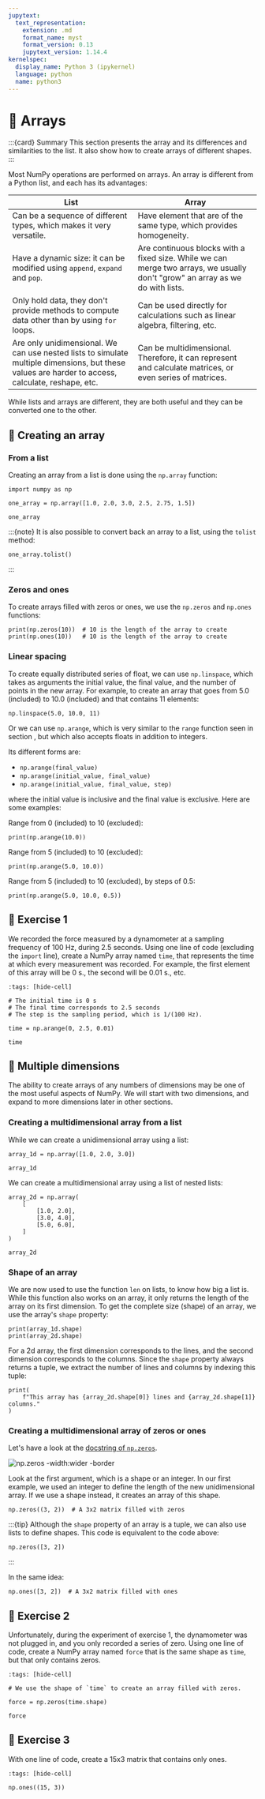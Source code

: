 ```yaml
---
jupytext:
  text_representation:
    extension: .md
    format_name: myst
    format_version: 0.13
    jupytext_version: 1.14.4
kernelspec:
  display_name: Python 3 (ipykernel)
  language: python
  name: python3
---
```


# 📖 Arrays

:::{card} Summary
This section presents the array and its differences and similarities to the list. It also show how to create arrays of different shapes.
:::

Most NumPy operations are performed on arrays. An array is different from a Python list, and each has its advantages:

| List                                                                                                                                              | Array                                                                                                                         |
| ------------------------------------------------------------------------------------------------------------------------------------------------- | ----------------------------------------------------------------------------------------------------------------------------- |
| Can be a sequence of different types, which makes it very versatile.                                                                              | Have element that are of the same type, which provides homogeneity.                                                           |
| Have a dynamic size: it can be modified using `append`, `expand` and `pop`.                                                                       | Are continuous blocks with a fixed size. While we can merge two arrays, we usually don't "grow" an array as we do with lists. |
| Only hold data, they don't provide methods to compute data other than by using `for` loops.                                                       | Can be used directly for calculations such as linear algebra, filtering, etc.                                                 |
| Are only unidimensional. We can use nested lists to simulate multiple dimensions, but these values are harder to access, calculate, reshape, etc. | Can be multidimensional. Therefore, it can represent and calculate matrices, or even series of matrices.                      |

While lists and arrays are different, they are both useful and they can be converted one to the other.

## 📄 Creating an array

### From a list

Creating an array from a list is done using the `np.array` function:

```{code-cell} ipython3
import numpy as np

one_array = np.array([1.0, 2.0, 3.0, 2.5, 2.75, 1.5])

one_array
```

:::{note}
It is also possible to convert back an array to a list, using the `tolist` method:

```
one_array.tolist()
```

:::

### Zeros and ones

To create arrays filled with zeros or ones, we use the `np.zeros` and `np.ones` functions:

```{code-cell} ipython3
print(np.zeros(10))  # 10 is the length of the array to create
print(np.ones(10))   # 10 is the length of the array to create
```

### Linear spacing

To create equally distributed series of float, we can use `np.linspace`, which takes as arguments the initial value, the final value, and the number of points in the new array. For example, to create an array that goes from 5.0 (included) to 10.0 (included) and that contains 11 elements:

```{code-cell} ipython3
np.linspace(5.0, 10.0, 11)
```

Or we can use `np.arange`, which is very similar to the `range` function seen in section [](python_for_range.md), but which also accepts floats in addition to integers.

Its different forms are:

- `np.arange(final_value)`
- `np.arange(initial_value, final_value)`
- `np.arange(initial_value, final_value, step)`

where the initial value is inclusive and the final value is exclusive. Here are some examples:

Range from 0 (included) to 10 (excluded):
```{code-cell} ipython3
print(np.arange(10.0))
```

Range from 5 (included) to 10 (excluded):
```{code-cell} ipython3
print(np.arange(5.0, 10.0))
```

Range from 5 (included) to 10 (excluded), by steps of 0.5:
```{code-cell} ipython3
print(np.arange(5.0, 10.0, 0.5))
```


## 💪 Exercise 1

We recorded the force measured by a dynamometer at a sampling frequency of 100 Hz, during 2.5 seconds. Using one line of code (excluding the `import` line), create a NumPy array named `time`, that represents the time at which every measurement was recorded. For example, the first element of this array will be 0 s., the second will be 0.01 s., etc.

```{code-cell} ipython3
:tags: [hide-cell]

# The initial time is 0 s
# The final time corresponds to 2.5 seconds
# The step is the sampling period, which is 1/(100 Hz).

time = np.arange(0, 2.5, 0.01)

time
```

## 📄 Multiple dimensions

The ability to create arrays of any numbers of dimensions may be one of the most useful aspects of NumPy. We will start with two dimensions, and expand to more dimensions later in other sections.

### Creating a multidimensional array from a list

While we can create a unidimensional array using a list:

```{code-cell} ipython3
array_1d = np.array([1.0, 2.0, 3.0])

array_1d
```

We can create a multidimensional array using a list of nested lists:

```{code-cell} ipython3
array_2d = np.array(
    [
        [1.0, 2.0],
        [3.0, 4.0],
        [5.0, 6.0],
    ]
)

array_2d
```

### Shape of an array

We are now used to use the function `len` on lists, to know how big a list is. While this function also works on an array, it only returns the length of the array on its first dimension. To get the complete size (shape) of an array, we use the array's `shape` property:

```{code-cell} ipython3
print(array_1d.shape)
print(array_2d.shape)
```

For a 2d array, the first dimension corresponds to the lines, and the second dimension corresponds to the columns. Since the `shape` property always returns a tuple, we extract the number of lines and columns by indexing this tuple:

```{code-cell} ipython3
print(
    f"This array has {array_2d.shape[0]} lines and {array_2d.shape[1]} columns."
)
```

### Creating a multidimensional array of zeros or ones

Let's have a look at the [docstring of `np.zeros`](https://numpy.org/doc/stable/reference/generated/numpy.zeros.html).

![np.zeros -width:wider -border](_static/images/np.zeros.png)

Look at the first argument, which is a shape or an integer. In our first example, we used an integer to define the length of the new unidimensional array. If we use a shape instead, it creates an array of this shape.

```{code-cell} ipython3
np.zeros((3, 2))  # A 3x2 matrix filled with zeros
```

:::{tip}
Although the `shape` property of an array is a tuple, we can also use lists to define shapes. This code is equivalent to the code above:
```
np.zeros([3, 2])
```
:::

In the same idea:

```{code-cell} ipython3
np.ones([3, 2])  # A 3x2 matrix filled with ones
```

## 💪 Exercise 2

Unfortunately, during the experiment of exercise 1, the dynamometer was not plugged in, and you only recorded a series of zero. Using one line of code, create a NumPy array named `force` that is the same shape as `time`, but that only contains zeros.

```{code-cell} ipython3
:tags: [hide-cell]

# We use the shape of `time` to create an array filled with zeros.

force = np.zeros(time.shape)

force
```

## 💪 Exercise 3

With one line of code, create a 15x3 matrix that contains only ones.

```{code-cell} ipython3
:tags: [hide-cell]

np.ones((15, 3))
```
